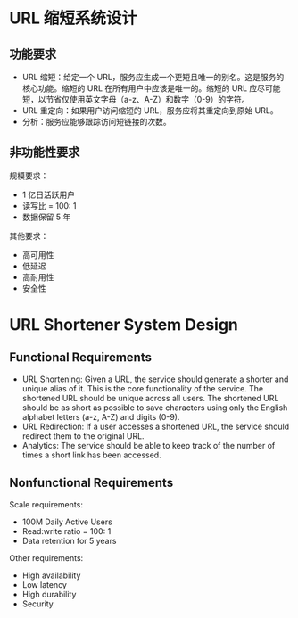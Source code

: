 # URL 缩短系统设计

## 功能要求

- URL 缩短：给定一个 URL，服务应生成一个更短且唯一的别名。这是服务的核心功能。缩短的 URL 在所有用户中应该是唯一的。缩短的 URL 应尽可能短，以节省仅使用英文字母（a-z、A-Z）和数字（0-9）的字符。
- URL 重定向：如果用户访问缩短的 URL，服务应将其重定向到原始 URL。
- 分析：服务应能够跟踪访问短链接的次数。

## 非功能性要求

规模要求：

- 1 亿日活跃用户
- 读写比 = 100: 1
- 数据保留 5 年

其他要求：

- 高可用性
- 低延迟
- 高耐用性
- 安全性



# URL Shortener System Design

## Functional Requirements

- URL Shortening: Given a URL, the service should generate a shorter and unique alias of it. This is the core functionality of the service. The shortened URL should be unique across all users. The shortened URL should be as short as possible to save characters using only the English alphabet letters (a-z, A-Z) and digits (0-9).
- URL Redirection: If a user accesses a shortened URL, the service should redirect them to the original URL.
- Analytics: The service should be able to keep track of the number of times a short link has been accessed.

## Nonfunctional Requirements

Scale requirements:

- 100M Daily Active Users
- Read:write ratio = 100: 1
- Data retention for 5 years

Other requirements:

- High availability
- Low latency
- High durability
- Security
